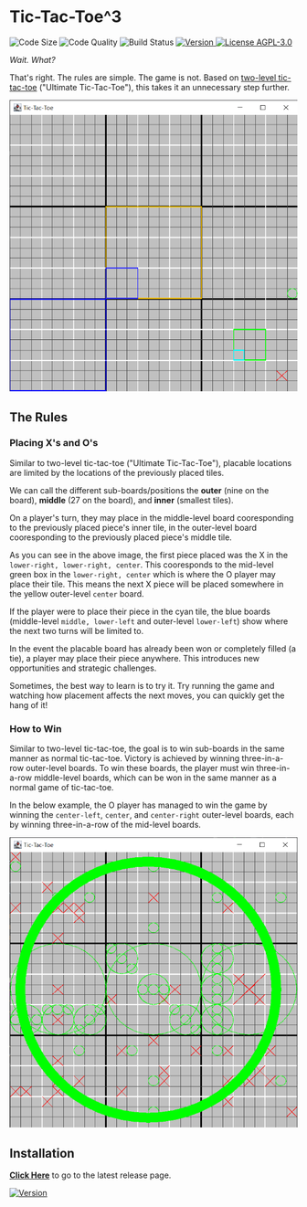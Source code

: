 # Tic-Tac-Toe^3

![Code Size](https://img.shields.io/github/languages/code-size/2kai2kai2/tictactoe-3?logo=github)
![Code Quality](https://img.shields.io/scrutinizer/quality/g/2kai2kai2/tictactoe-3?logo=scrutinizer&logoColor=white)
![Build Status](https://img.shields.io/scrutinizer/build/g/2kai2kai2/tictactoe-3?logo=scrutinizer&logoColor=white)
[
![Version](https://img.shields.io/github/v/release/2kai2kai2/tictactoe-3?display_name=tag&logo=github)
](https://github.com/2kai2kai2/tictactoe-3/releases/latest)
[
![License AGPL-3.0](https://img.shields.io/github/license/2kai2kai2/tictactoe-3?color=blue)
](https://github.com/2kai2kai2/tictactoe-3/blob/master/LICENSE)


_Wait. What?_

That's right. The rules are simple. The game is not. Based on [two-level tic-tac-toe](https://en.wikipedia.org/wiki/Ultimate_tic-tac-toe) ("Ultimate Tic-Tac-Toe"), this takes it an unnecessary step further.

![Image of Game Board](assets/README/game-1.png)

## The Rules

### Placing X's and O's

Similar to two-level tic-tac-toe ("Ultimate Tic-Tac-Toe"), placable locations are limited by the locations of the previously placed tiles.

We can call the different sub-boards/positions the **outer** (nine on the board), **middle** (27 on the board), and **inner** (smallest tiles).

On a player's turn, they may place in the middle-level board cooresponding to the previously placed piece's inner tile, in the outer-level board cooresponding to the previously placed piece's middle tile.

As you can see in the above image, the first piece placed was the X in the `lower-right, lower-right, center`. This cooresponds to the mid-level green box in the `lower-right, center` which is where the O player may place their tile. This means the next X piece will be placed somewhere in the yellow outer-level `center` board.

If the player were to place their piece in the cyan tile, the blue boards (middle-level `middle, lower-left` and outer-level `lower-left`) show where the next two turns will be limited to.

In the event the placable board has already been won or completely filled (a tie), a player may place their piece anywhere. This introduces new opportunities and strategic challenges.

Sometimes, the best way to learn is to try it. Try running the game and watching how placement affects the next moves, you can quickly get the hang of it!

### How to Win

Similar to two-level tic-tac-toe, the goal is to win sub-boards in the same manner as normal tic-tac-toe. Victory is achieved by winning three-in-a-row outer-level boards. To win these boards, the player must win three-in-a-row middle-level boards, which can be won in the same manner as a normal game of tic-tac-toe.

In the below example, the O player has managed to win the game by winning the `center-left`, `center`, and `center-right` outer-level boards, each by winning three-in-a-row of the mid-level boards.

![Example Victory](assets/README/game_O_victory.png)

## Installation

[**Click Here**](https://github.com/2kai2kai2/tictactoe-3/releases/latest) to go to the latest release page.

[
![Version](https://img.shields.io/github/v/release/2kai2kai2/tictactoe-3?display_name=tag&logo=github)
](https://github.com/2kai2kai2/tictactoe-3/releases/latest)
